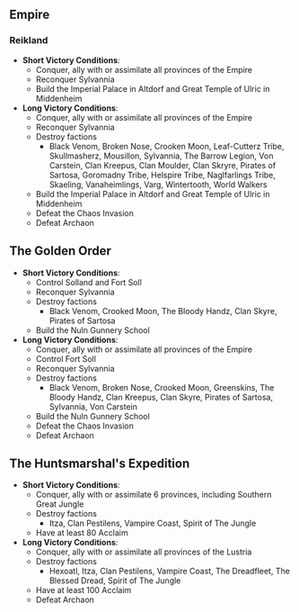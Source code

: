 ## Empire

### Reikland

* **Short Victory Conditions**:
    * Conquer, ally with or assimilate all provinces of the Empire
    * Reconquer Sylvannia
    * Build the Imperial Palace in Altdorf and Great Temple of Ulric in Middenheim
* **Long Victory Conditions**:
	* Conquer, ally with or assimilate all provinces of the Empire
    * Reconquer Sylvannia
    * Destroy factions
        * Black Venom, Broken Nose, Crooken Moon, Leaf-Cutterz Tribe, Skullmasherz, Mousillon, Sylvannia, The Barrow 
        Legion, Von Carstein, Clan Kreepus, Clan Moulder, Clan Skryre, Pirates of Sartosa, Goromadny Tribe, Helspire 
        Tribe, Naglfarlings Tribe, Skaeling, Vanaheimlings, Varg, Wintertooth, World Walkers
    * Build the Imperial Palace in Altdorf and Great Temple of Ulric in Middenheim
    * Defeat the Chaos Invasion
    * Defeat Archaon

## The Golden Order

* **Short Victory Conditions**:
    * Control Solland and Fort Soll
    * Reconquer Sylvannia
    * Destroy factions
        * Black Venom, Crooked Moon, The Bloody Handz, Clan Skyre, Pirates of Sartosa
    * Build the Nuln Gunnery School
* **Long Victory Conditions**:
	* Conquer, ally with or assimilate all provinces of the Empire
    * Control Fort Soll
    * Reconquer Sylvannia
    * Destroy factions
        * Black Venom, Broken Nose, Crooked Moon, Greenskins, The Bloody Handz, Clan Kreepus, Clan Skyre, Pirates of 
        Sartosa, Sylvannia, Von Carstein
    * Build the Nuln Gunnery School
    * Defeat the Chaos Invasion
    * Defeat Archaon

## The Huntsmarshal's Expedition

* **Short Victory Conditions**:
	* Conquer, ally with or assimilate 6 provinces, including Southern Great Jungle
    * Destroy factions
        * Itza, Clan Pestilens, Vampire Coast, Spirit of The Jungle
    * Have at least 80 Acclaim
* **Long Victory Conditions**:
	* Conquer, ally with or assimilate all provinces of the Lustria
    * Destroy factions
        * Hexoatl, Itza, Clan Pestilens, Vampire Coast, The Dreadfleet, The Blessed Dread, Spirit of The Jungle
    * Have at least 100 Acclaim
    * Defeat Archaon

